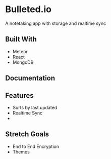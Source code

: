 # Bulleted.io
A notetaking app with storage and realtime sync 

## Built With
* Meteor
* React
* MongoDB

## Documentation

## Features
* Sorts by last updated
* Realtime Sync
* 

## Stretch Goals
* End to End Encryption
* Themes
